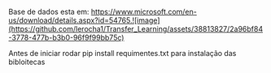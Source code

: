Base de dados esta em:
https://www.microsoft.com/en-us/download/details.aspx?id=54765.![image](https://github.com/lerocha1/Transfer_Learning/assets/38813827/2a96bf84-3778-477b-b3b0-96f9f99bb75c)


Antes de iniciar rodar pip install requimentes.txt para instalação das bibloitecas
